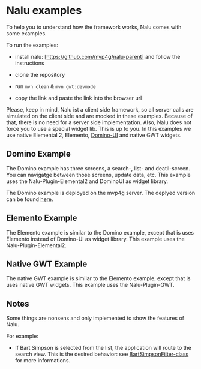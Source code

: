 # Nalu examples
To help you to understand how the framework works, Nalu comes with some examples.

To run the examples:

* install nalu: [https://github.com/mvp4g/nalu-parent] and follow the instructions

* clone the repository

* run ```mvn clean``` & ```mvn gwt:devmode```

* copy the link and paste the link into the browser url

Please, keep in mind, Nalu ist a client side framework, so all server calls are simulated on the client side and are mocked in these examples. Because of that, there is no need for a server side implementation. Also, Nalu does not force you to use a special widget lib. This is up to you. In this examples we use native Elemental 2, Elemento, [Domino-UI](https://github.com/DominoKit/domino-ui) and native GWT widgets.

## Domino Example
The Domino example has three screens, a search-, list- and deatil-screen. You can navigatge between those screens, update data, etc. This example uses the Nalu-Plugin-Elemental2 and DominoUI as widget library. 

The Domino example is deployed on the mvp4g server. The deplyed version can be found [here](http://localhost:8080/NaluDominoSimpleApplication-1.0.0/index.html).

## Elemento Example
The Elemento example is similar to the Domino example, except that is uses Elemento instead of Domino-UI as widget library. This example uses the Nalu-Plugin-Elemental2. 

## Native GWT Example
The native GWT example is similar to the Elemento example, except that is uses native GWT widgets. This example uses the Nalu-Plugin-GWT. 

## Notes

Some things are nonsens and only implemented to show the features of Nalu.

For example: 
* If Bart Simpson is selected from the list, the application will route to the search view. This is the desired behavior: see [BartSimpsonFilter-class](https://github.com/mvp4g/nalu-examples/blob/master/NaluDominoSimpleApplication/src/main/java/de/gishmo/gwt/example/nalu/simpleapplication/client/filters/BartSimpsonFilter.java) for more informations.
